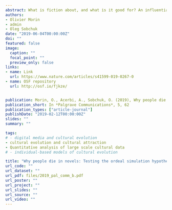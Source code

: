```yaml
---
abstract: What is fiction about, and what is it good for? An influential family of theories sees fiction as rooted in adaptive simulation mechanisms. In this view, our propensity to create and enjoy narrative fictions was selected and maintained due to the training that we get from mentally simulating situations relevant to our survival and reproduction. We put forward and test a precise version of this claim, the “ordeal simulation hypothesis”. It states that fictional narrative primarily simulates “ordeals”&#58; situations where a person’s reaction might dramatically improve or decrease her fitness, such as deadly aggressions, or decisions on long-term matrimonial commitments. Experience does not prepare us well for these rare, high-stakes occasions, in contrast with situations that are just as fitness-relevant but more frequent (e.g., exposure to pathogens). We study mortality in fictional and non-fictional texts as a partial test for this view. Based on an analysis of 744 extensive summaries of twentieth century American novels of various genres, we show that the odds of dying (in a given year) are vastly exaggerated in fiction compared to reality, but specifically more exaggerated for homicides as compared to suicides, accidents, war-related, or natural deaths. This evidence supports the ordeal simulation hypothesis but is also compatible with other accounts. For a more specific test, we look for indications that this focus on death, and in particular on death caused by an agent, is specific to narrative fiction as distinct from other verbal productions. In a comparison of 10,810 private letters and personal diary entries written by American women, with a set of 811 novels (also written by American women), we measure the occurrence of words related to natural death or agentive death. Private letters and diaries are as likely, or more likely, to use words relating to natural or agentive death. Novels written for an adult audience contain more words relating to natural deaths than do letters (though not diary entries), but this is not true for agentive death. Violent death, in spite of its clear appeal for fiction, does not necessarily provide a clear demarcation point between fictional and non-fictional content.  
authors:
- Olivier Morin
- admin
- Oleg Sobchuk
date: "2019-06-04T00:00:00Z"
doi: ""
featured: false
image:
  caption: ""
  focal_point: ""
  preview_only: false
links:
- name: Link
  url: https://www.nature.com/articles/s41599-019-0267-0
- name: OSF repository
  url: http://osf.io/fjkze/


publication: Morin, O., Acerbi, A., Sobchuk, O. (2019), Why people die in novels&#58; Testing the ordeal simulation hypothesis, *Palgrave Communications*, 5, 62
publication_short: In *Palgrave Communications*, 5, 62
publication_types: ["article-journal"]
publishDate: "2019-02-12T00:00:00Z"
slides: ""
summary: ""

tags:
# - digital media and cultural evolution
- cultural evolution and cultural attraction 
- Quantitative analysis of large scale cultural data
# - individual-based models of cultural evolution

title: "Why people die in novels: Testing the ordeal simulation hypothesis"
url_code: ""
url_dataset: ""
url_pdf: files/2019_pal_comm_b.pdf
url_poster: ""
url_project: ""
url_slides: ""
url_source: ""
url_video: ""
---
```


<script id="altmetric-embed-js" type="text/javascript"
src='https://d1bxh8uas1mnw7.cloudfront.net/assets/embed.js'></script>

<div data-badge-details="right" data-badge-type="donut" data-doi="10.1057/s41599-019-0267-0" data-hide-no-mentions="true" class="altmetric-embed"></div>

